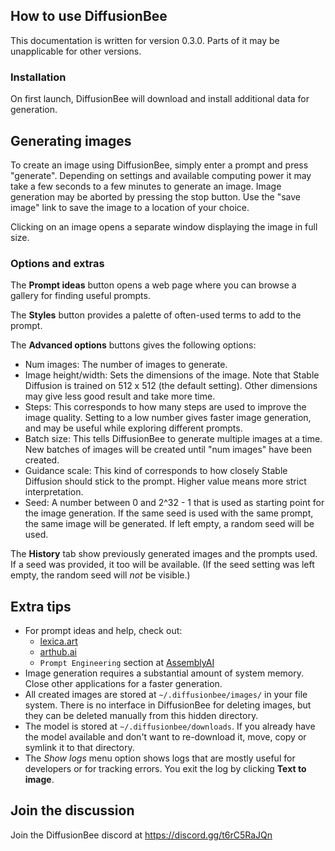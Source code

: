 ## How to use DiffusionBee

This documentation is written for version 0.3.0. Parts of it may be unapplicable for other versions.

### Installation

On first launch, DiffusionBee will download and install additional data for generation.

## Generating images

To create an image using DiffusionBee, simply enter a prompt and press "generate". Depending on settings and available computing power it may take a few seconds to a few minutes to generate an image. Image generation may be aborted by pressing the stop button. Use the "save image" link to save the image to a location of your choice.

Clicking on an image opens a separate window displaying the image in full size.

### Options and extras

The **Prompt ideas** button opens a web page where you can browse a gallery for finding useful prompts.

The **Styles** button provides a palette of often-used terms to add to the prompt.

The **Advanced options** buttons gives the following options:

* Num images: The number of images to generate.
* Image height/width: Sets the dimensions of the image. Note that Stable Diffusion is trained on 512 x 512 (the default setting). Other dimensions may give less good result and take more time.
* Steps: This corresponds to how many steps are used to improve the image quality. Setting to a low number gives faster image generation, and may be useful while exploring different prompts.
* Batch size: This tells DiffusionBee to generate multiple images at a time. New batches of images will be created until "num images" have been created.
* Guidance scale: This kind of corresponds to how closely Stable Diffusion should stick to the prompt. Higher value means more strict interpretation.
* Seed: A number between 0 and 2^32 - 1 that is used as starting point for the image generation. If the same seed is used with the same prompt, the same image will be generated. If left empty, a random seed will be used.

The **History** tab show previously generated images and the prompts used. If a seed was provided, it too will be available. (If the seed setting was left empty, the random seed will _not_ be visible.)

## Extra tips

* For prompt ideas and help, check out:
  - [lexica.art](https://lexica.art/)
  - [arthub.ai](https://arthub.ai/)
  - `Prompt Engineering` section at [AssemblyAI](https://www.assemblyai.com/blog/how-to-run-stable-diffusion-locally-to-generate-images/)
* Image generation requires a substantial amount of system memory. Close other applications for a faster generation.
* All created images are stored at `~/.diffusionbee/images/` in your file system. There is no interface in DiffusionBee for deleting images, but they can be deleted manually from this hidden directory.
* The model is stored at `~/.diffusionbee/downloads`. If you already have the model available and don't want to re-download it, move, copy or symlink it to that directory.
* The _Show logs_ menu option shows logs that are mostly useful for developers or for tracking errors. You exit the log by clicking **Text to image**.

## Join the discussion

Join the DiffusionBee discord at https://discord.gg/t6rC5RaJQn
